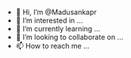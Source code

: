- 👋 Hi, I’m @Madusankapr
- 👀 I’m interested in ...
- 🌱 I’m currently learning ...
- 💞️ I’m looking to collaborate on ...
- 📫 How to reach me ...

<!---
Madusankapr/Madusankapr is a ✨ special ✨ repository because its `README.md` (this file) appears on your GitHub profile.
You can click the Preview link to take a look at your changes.
--->
